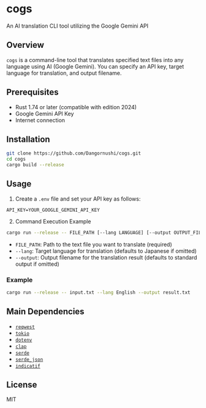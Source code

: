 # cogs

An AI translation CLI tool utilizing the Google Gemini API

## Overview

`cogs` is a command-line tool that translates specified text files into any language using AI (Google Gemini).
You can specify an API key, target language for translation, and output filename.

## Prerequisites

- Rust 1.74 or later (compatible with edition 2024)
- Google Gemini API Key
- Internet connection

## Installation

```sh
git clone https://github.com/Dangornushi/cogs.git
cd cogs
cargo build --release
```

## Usage

1. Create a `.env` file and set your API key as follows:

```
API_KEY=YOUR_GOOGLE_GEMINI_API_KEY
```

2. Command Execution Example

```sh
cargo run --release -- FILE_PATH [--lang LANGUAGE] [--output OUTPUT_FILE]
```

- `FILE_PATH`: Path to the text file you want to translate (required)
- `--lang`: Target language for translation (defaults to Japanese if omitted)
- `--output`: Output filename for the translation result (defaults to standard output if omitted)

### Example

```sh
cargo run --release -- input.txt --lang English --output result.txt
```

## Main Dependencies

- [`reqwest`](https://crates.io/crates/reqwest)
- [`tokio`](https://crates.io/crates/tokio)
- [`dotenv`](https://crates.io/crates/dotenv)
- [`clap`](https://crates.io/crates/clap)
- [`serde`](https://crates.io/crates/serde)
- [`serde_json`](https://crates.io/crates/serde_json)
- [`indicatif`](https://crates.io/crates/indicatif)

## License

MIT